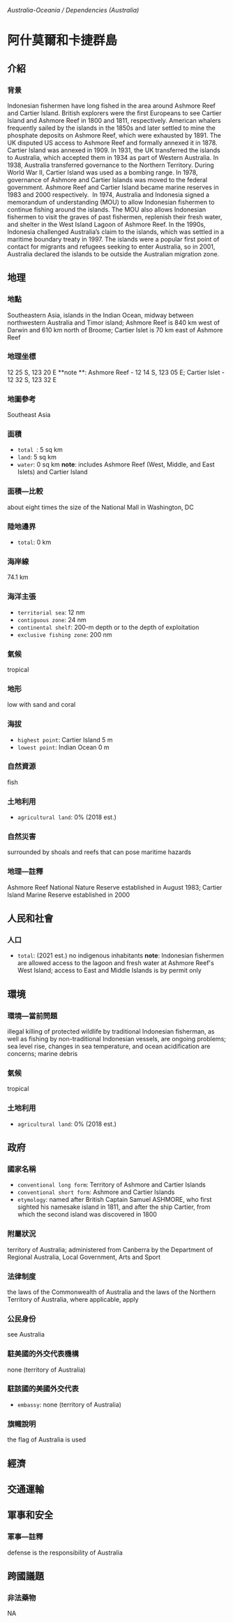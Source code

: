 _Australia-Oceania / Dependencies (Australia)_

# 阿什莫爾和卡捷群島

## 介紹

### 背景
Indonesian fishermen have long fished in the area around Ashmore Reef and Cartier Island. British explorers were the first Europeans to see Cartier Island and Ashmore Reef in 1800 and 1811, respectively. American whalers frequently sailed by the islands in the 1850s and later settled to mine the phosphate deposits on Ashmore Reef, which were exhausted by 1891. The UK disputed US access to Ashmore Reef and formally annexed it in 1878. Cartier Island was annexed in 1909. In 1931, the UK transferred the islands to Australia, which accepted them in 1934 as part of Western Australia. In 1938, Australia transferred governance to the Northern Territory. During World War II, Cartier Island was used as a bombing range. In 1978, governance of Ashmore and Cartier Islands was moved to the federal government. Ashmore Reef and Cartier Island became marine reserves in 1983 and 2000 respectively.  In 1974, Australia and Indonesia signed a memorandum of understanding (MOU) to allow Indonesian fishermen to continue fishing around the islands. The MOU also allows Indonesian fishermen to visit the graves of past fishermen, replenish their fresh water, and shelter in the West Island Lagoon of Ashmore Reef. In the 1990s, Indonesia challenged Australia’s claim to the islands, which was settled in a maritime boundary treaty in 1997. The islands were a popular first point of contact for migrants and refugees seeking to enter Australia, so in 2001, Australia declared the islands to be outside the Australian migration zone.

## 地理

### 地點
Southeastern Asia, islands in the Indian Ocean, midway between northwestern Australia and Timor island; Ashmore Reef is 840 km west of Darwin and 610 km north of Broome; Cartier Islet is 70 km east of Ashmore Reef

### 地理坐標
12 25 S, 123 20 E
**note **:  Ashmore Reef - 12 14 S, 123 05 E; Cartier Islet - 12 32 S, 123 32 E

### 地圖參考
Southeast Asia

### 面積
- `total `: 5 sq km
- `land`: 5 sq km
- `water`: 0 sq km
**note**:  includes Ashmore Reef (West, Middle, and East Islets) and Cartier Island

### 面積—比較
about eight times the size of the National Mall in Washington, DC

### 陸地邊界
- `total`: 0 km

### 海岸線
74.1 km

### 海洋主張
- `territorial sea`: 12 nm
- `contiguous zone`: 24 nm
- `continental shelf`: 200-m depth or to the depth of exploitation
- `exclusive fishing zone`: 200 nm

### 氣候
tropical

### 地形
low with sand and coral

### 海拔
- `highest point`: Cartier Island 5 m
- `lowest point`: Indian Ocean 0 m

### 自然資源
fish

### 土地利用
- `agricultural land`: 0% (2018 est.)

### 自然災害
surrounded by shoals and reefs that can pose maritime hazards

### 地理—註釋
Ashmore Reef National Nature Reserve established in August 1983; Cartier Island Marine Reserve established in 2000

## 人民和社會

### 人口
- `total`: (2021 est.) no indigenous inhabitants
**note**:  Indonesian fishermen are allowed access to the lagoon and fresh water at Ashmore Reef's West Island; access to East and Middle Islands is by permit only

## 環境

### 環境—當前問題
illegal killing of protected wildlife by traditional Indonesian fisherman, as well as fishing by non-traditional Indonesian vessels, are ongoing problems; sea level rise, changes in sea temperature, and ocean acidification are concerns; marine debris

### 氣候
tropical

### 土地利用
- `agricultural land`: 0% (2018 est.)

## 政府

### 國家名稱
- `conventional long form`: Territory of Ashmore and Cartier Islands
- `conventional short form`: Ashmore and Cartier Islands
- `etymology`: named after British Captain Samuel ASHMORE, who first sighted his namesake island in 1811, and after the ship Cartier, from which the second island was discovered in 1800

### 附屬狀況
territory of Australia; administered from Canberra by the Department of Regional Australia, Local Government, Arts and Sport

### 法律制度
the laws of the Commonwealth of Australia and the laws of the Northern Territory of Australia, where applicable, apply

### 公民身份
see Australia

### 駐美國的外交代表機構
none (territory of Australia)

### 駐該國的美國外交代表
- `embassy`: none (territory of Australia)

### 旗幟說明
the flag of Australia is used

## 經濟

## 交通運輸

## 軍事和安全

### 軍事—註釋
defense is the responsibility of Australia

## 跨國議題

### 非法藥物
NA

